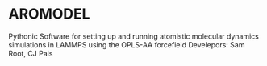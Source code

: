 # AROMODEL

 Pythonic Software for setting up and running atomistic molecular dynamics simulations in LAMMPS using the OPLS-AA forcefield
 Develepors: Sam Root, CJ Pais

